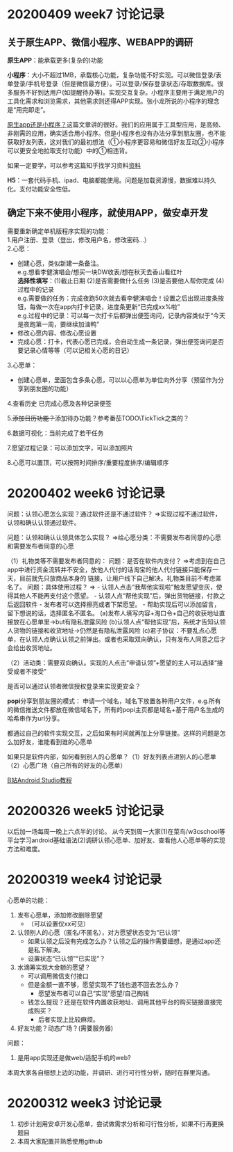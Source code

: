 # 20200409 week7 讨论记录

## 关于原生APP、微信小程序、WEBAPP的调研

**原生APP**：能承载更多(复杂的)功能

**小程序**：大小不超过1MB，承载核心功能，复杂功能不好实现。可以微信登录/表单登录/手机号登录（但是微信最方便）。可以登录/保存登录状态/存取数据库。很多服务不好到达用户(如提醒待办等)。实现交互复杂。小程序主要用于满足用户的工具化需求和浏览需求，其他需求则还得APP实现。张小龙所说的小程序的理念是“用完即走”。

[原生app还是小程序？](https://www.jianshu.com/p/fea74033717a)这篇文章讲的很好。我们的应用属于工具型应用，是高频、非刚需的应用，确实适合用小程序。但是小程序也没有办法分享到朋友圈，也不能获取好友列表，这对我们的最初想法（①小程序更容易和微信好友互动②小程序可以更安全地拉取支付功能）中的①相违背。

如果一定要学，可以参考这篇知乎找学习资料[资料](https://www.zhihu.com/question/50907897)

**H5**：一套代码手机、ipad、电脑都能使用。问题是加载资源慢，数据难以持久化。支付功能安全性低。

## 确定下来不使用小程序，就使用APP，做安卓开发

需要重新确定单机版程序实现的功能：  
1.用户注册、登录（登出，修改用户名，修改密码...）  
2.心愿：
- 创建心愿，类似新建一条备注。   
    e.g.想看李健演唱会/想买一块DW收表/想在秋天去香山看红叶  
    **选择性填写**：(1)截止日期 (2)是否需要做什么任务 (3)是否要他人帮你完成 (4)过程中的记录  
    e.g.需要做的任务：完成夜跑50次就去看李健演唱会！设置之后出现进度条按钮，每做一次在app内打卡记录，进度条更新“已完成xx%啦”  
    e.g.过程中的记录：可以每一次打卡后都弹出便签询问，记录内容类似于“今天是夜跑第一周，要继续加油鸭”  
- 修改心愿内容、修改心愿设置
- 完成心愿：打卡，代表心愿已完成，会自动生成一条记录，弹出便签询问是否要记录心情等等（可以记相关心愿的日记）

3.心愿单：
- 创建心愿单，里面包含多条心愿，可以以心愿单为单位向外分享（预留作为分享到朋友圈的功能）

4.查看历史
    已完成心愿及各种记录便签

5.~~添加日历功能？~~添加待办功能？参考番茄TODO\TickTick之类的？

6.数据可视化：当前完成了若干任务

7.愿望过程记录：可以添加文字，可以添加照片

8.心愿可以置顶，可以按照时间排序/重要程度排序/编辑顺序

# 20200402 week6 讨论记录

问题：认领心愿怎么实现？通过软件还是不通过软件？
=>实现过程不通过软件，认领和确认认领通过软件。

问题：认领和确认认领具体怎么实现？
=>给心愿分类：不需要发布者同意的心愿和需要发布者同意的心愿

（1）礼物类等不需要发布者同意的：
    问题：是否在软件内支付？
    =>考虑到在自己app中进行资金流转并不安全，放他人代付的话淘宝的他人代付链接只能保存一天，目前就先只放商品本身的 链接，让用户线下自己解决。礼物类目前不考虑匿名了。
    问题：具体使用过程？
    =>  - 认领人点击“我帮他实现啦”触发愿望变灰，使得其他人不能再支付这个愿望。
        - 认领人点“帮他实现”后，弹出货物链接，付款之后返回软件
        - 发布者可以选择擦亮或者下架愿望。
        - 帮助实现后可以添加留言，留下想说的话，选择匿名不匿名。
    (a)发布人填写内容+淘口令+自己的收获地址直接放在心愿单里->but有隐私泄露风险
    (b)认领人点“帮他实现”后，系统才告知认领人货物的链接和收货地址->仍然是有隐私泄露风险
    (c)君子协议：不要乱点心愿单，在认领人点确认认领之前弹出。或者也采取双向确认，只有发布人同意之后才会给出收货地址。

（2）活动类：需要双向确认。实现的人点击“申请认领”+愿望的主人可以选择“接受或者不接受”

是否可以通过认领者微信授权登录来实现更安全？

**popi**分享到朋友圈的模式：
申请一个域名，域名下放置各种用户文件，e.g.所有的微信推送文件都放在微信域名下，所有的popi主页都是域名+基于用户名生成的哈希串作为url分享。

都通过自己的软件实现交互，之后如果有时间就再加上分享链接。这样的问题是怎么加好友，谁能看到谁的心愿单

如果只是软件内部，如何看到别人的心愿单？（1）好友列表点进别人的心愿单（2）心愿广场（自己所有的好友的心愿单）

[B站Android Studio教程](https://www.bilibili.com/video/BV1w4411t7UQ?p=2)

# 20200326 week5 讨论记录

以后加一场每周一晚上六点半的讨论。
从今天到周一大家(1)在菜鸟/w3cschool等平台学习android基础语法(2)调研认领心愿单、加好友、查看他人心愿单等的实现方法和难度。

# 20200319 week4 讨论记录
心愿单的功能：
1. 发布心愿单，添加修改删除愿望
    - （可以设置仅xx可见）
2. 认领别人的心愿（匿名/不匿名），对方愿望状态变为“已认领”
    - 如果认领之后没有完成怎么办？认领之后的操作需要细想，是通过app还是私下解决。
    - 设置状态“已认领”“已实现”？
3. 水滴筹实现大金额的愿望？
    - 可以调用微信支付接口
    - 但是金额一直不够，愿望实现不了钱也退不回去怎么办？
        - 愿望发布者可以自己“实现”愿望/自己掏钱
    - 钱怎么提现？还是在软件内置收获地址、调用其他平台的购买链接直接完成购买？
        - 后者实现上比较麻烦。
4. 好友功能？动态广场？(需要服务器)

问题：
1. 是用app实现还是做web/适配手机的web?

本周大家各自细想上边的功能，并调研、进行可行性分析，随时在群里沟通。

# 20200312 week3 讨论记录

1. 初步计划用安卓开发心愿单，尝试做需求分析和可行性分析，如果不行再更换题目
2. 本周大家配置并熟悉使用github